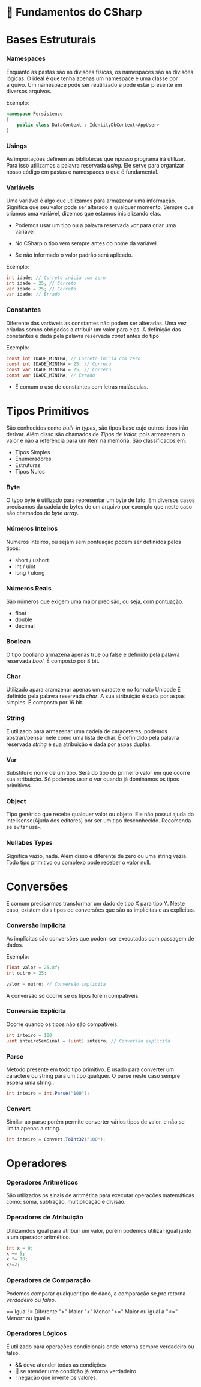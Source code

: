 # 🔮 Fundamentos do CSharp

# Bases Estruturais

### Namespaces

Enquanto as pastas são as divisões físicas, os namespaces são as divisões lógicas. O ideal é que tenha apenas um namespace e uma classe por arquivo.
Um namespace pode ser reutilizado e pode estar presente em diversos arquivos.

Exemplo:

```c#
namespace Persistence
{
    public class DataContext : IdentityDbContext<AppUser>
}

```

### Usings

As importações definem as bibliotecas que nposso programa irá utilizar.
Para isso utilizamos a palavra reservada _using_.
Ele serve para organizar nosso código em pastas e namespaces o que é fundamental.

### Variáveis

Uma variável é algo que utilizamos para armazenar uma informação.
Significa que seu valor pode ser alterado a qualquer momento. Sempre que criamos uma variável, dizemos que estamos inicializando elas.

- Podemos usar um tipo ou a palavra reservada _var_ para criar uma variável.

- No CSharp o tipo vem sempre antes do nome da variável.

- Se não informado o valor padrão será aplicado.

Exemplo:

```c#
int idade; // Correto inicia com zero
int idade = 25; // Correto
var idade = 25; // Correto
var idade; // Errado

```

### Constantes

Diferente das variáveis as constantes não podem ser alteradas. Uma vez criadas somos obrigados a atribuir um valor para elas.
A definição das constantes é dada pela palavra reservada _const_ antes do tipo

Exemplo:

```c#
const int IDADE_MINIMA; // Correto inicia com zero
const int IDADE_MINIMA = 25; // Correto
const var IDADE_MINIMA = 25; // Correto
const var IDADE_MINIMA; // Errado

```

- É comum o uso de constantes com letras maiúsculas.

# Tipos Primitivos

São conhecidos como _built-in types_, são tipos base cujo outros tipos irão derivar. Além disso são chamados de _Tipos de Valor_, pois armazenam o valor e não a referência para um item na memória.
São classificados em:

- Tipos Simples
- Enumeradores
- Estruturas
- Tipos Nulos

### Byte

O typo byte é utilizado para representar um byte de fato. Em diversos casos precisamos da cadeia de bytes de um arquivo por exemplo que neste caso são chamados de _byte array_.

### Números Inteiros

Numeros inteiros, ou sejam sem pontuação podem ser definidos pelos tipos:

- short / ushort
- int / uint
- long / ulong

### Números Reais

São números que exigem uma maior precisão, ou seja, com pontuação.

- float
- double
- decimal

### Boolean

 O tipo booliano armazena apenas true ou false e definido pela palavra reservada _bool_. É composto por 8 bit.

### Char

 Utilizado apara aramzenar apenas um caractere no formato Unicode É definido pela palavra reservada _char_. A sua atribuição é dada por aspas simples. É composto por 16 bit.

### String

É utilizado para armazenar uma cadeia de caraceteres, podemos abstrari/pensar nele como uma lista de char. É definidido pela palavra reservada _string_ e sua atribuição é dada por aspas duplas.

### Var

Substitui o nome de um tipo. Será do tipo do primeiro valor em que ocorre sua atribuição. Só podemos usar o _var_ quando já dominamos os tipos primitivos.

### Object

Tipo genérico que recebe qualquer valor ou objeto. Ele não possui ajuda do intelisense(Ajuda dos editores) por ser um tipo desconhecido. Recomenda-se evitar usá-.

### Nullabes Types

Significa vazio, nada. Além disso é diferente de zero ou uma string vazia. Todo tipo primitivo ou complexo pode receber o valor null.

# Conversões

É comum precisarmos transformar um dado de tipo X para tipo Y. Neste caso, existem dois tipos de conversões que são as implícitas e as explícitas.

### Conversão Implicita

As implícitas são conversões que podem ser executadas com passagem de dados.

Exemplo:

```c#
float valor = 25.8f;
int outro = 25;

valor = outro; // Conversão implícita 

```

A conversão só ocorre se os tipos forem compatíveis.

### Conversão Explícita

Ocorre quando os tipos não são compatíveis.

```c#
int inteiro = 100
uint inteiroSemSinal = (uint) inteiro; // Conversão explícita 

```

### Parse

Método presente em todo tipo primitivo. É usado para converter um caractere ou string para um tipo qualquer.
O parse neste caso sempre espera uma string..

```c#
int inteiro = int.Parse("100");

```

### Convert

Similar ao parse porém permite converter vários tipos de valor, e não se limita apenas a string.

```c#
int inteiro = Convert.ToInt32("100");

```

# Operadores

### Operadores Aritméticos

São utilizados os sinais de aritmética para executar operações matemáticas como: soma, subtração, multiplicação e divisão.

### Operadores de Atribuição

Utilizamdos igual para atribuir um valor, porém podemos utilizar igual junto a um operador aritmético.

```c#
int x = 0;
x += 5;
x *= 10;
x/=2;
```

### Operadores de Comparação

Podemos comparar qualquer tipo de dado, a comparação se,pre retorna _verdadeiro_ ou _falso_.

== Igual
!= Diferente
">" Maior
"<" Menor
">=" Maior ou igual  a
"<=" Menorr ou igual a

### Operadores Lógicos

É utilizado para operações condicionais onde retorna sempre verdadeiro ou falso.

- && deve atender todas as condições
- || se atender uma condição já retorna verdadeiro
- ! negação que inverte os valores.
